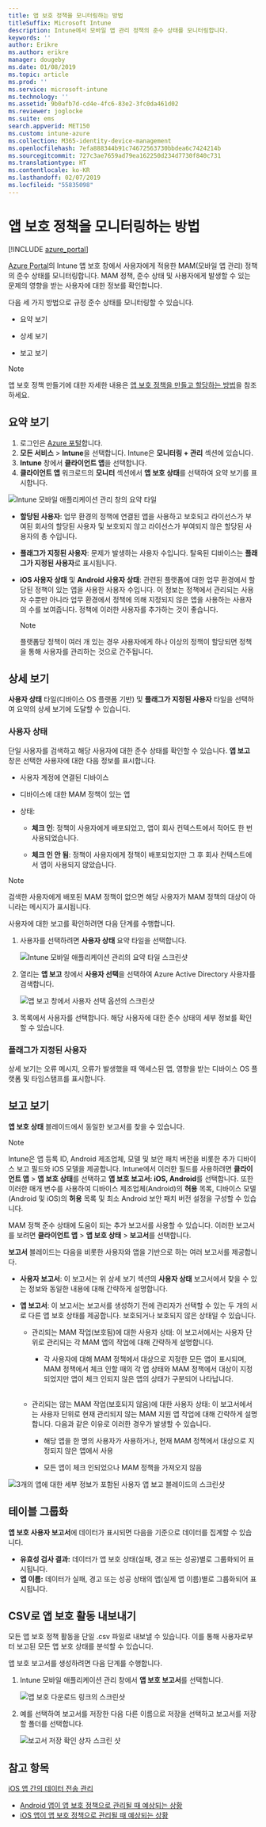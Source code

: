 ```yaml
---
title: 앱 보호 정책을 모니터링하는 방법
titleSuffix: Microsoft Intune
description: Intune에서 모바일 앱 관리 정책의 준수 상태를 모니터링합니다.
keywords: ''
author: Erikre
ms.author: erikre
manager: dougeby
ms.date: 01/08/2019
ms.topic: article
ms.prod: ''
ms.service: microsoft-intune
ms.technology: ''
ms.assetid: 9b0afb7d-cd4e-4fc6-83e2-3fc0da461d02
ms.reviewer: joglocke
ms.suite: ems
search.appverid: MET150
ms.custom: intune-azure
ms.collection: M365-identity-device-management
ms.openlocfilehash: 7efa888344b91c74672563730bbdea6c7424214b
ms.sourcegitcommit: 727c3ae7659ad79ea162250d234d7730f840c731
ms.translationtype: HT
ms.contentlocale: ko-KR
ms.lasthandoff: 02/07/2019
ms.locfileid: "55835098"
---
```

# <a name="how-to-monitor-app-protection-policies"></a>앱 보호 정책을 모니터링하는 방법
[!INCLUDE [azure_portal](./includes/azure_portal.md)]

[Azure Portal](https://portal.azure.com)의 Intune 앱 보호 창에서 사용자에게 적용한 MAM(모바일 앱 관리) 정책의 준수 상태를 모니터링합니다. MAM 정책, 준수 상태 및 사용자에게 발생할 수 있는 문제의 영향을 받는 사용자에 대한 정보를 확인합니다.

다음 세 가지 방법으로 규정 준수 상태를 모니터링할 수 있습니다.

-   요약 보기

-   상세 보기

-   보고 보기

> [!NOTE]
> 앱 보호 정책 만들기에 대한 자세한 내용은 [앱 보호 정책을 만들고 할당하는 방법](app-protection-policies.md)을 참조하세요.

## <a name="summary-view"></a>요약 보기

1. 로그인은 [Azure 포털](https://portal.azure.com)합니다.
2. **모든 서비스** > **Intune**을 선택합니다. Intune은 **모니터링 + 관리** 섹션에 있습니다.
3. **Intune** 창에서 **클라이언트 앱**을 선택합니다.
4. **클라이언트 앱** 워크로드의 **모니터** 섹션에서 **앱 보호 상태**를 선택하여 요약 보기를 표시합니다.

![Intune 모바일 애플리케이션 관리 창의 요약 타일](./media/app-protection-user-status-summary.png)

-   **할당된 사용자**: 업무 환경의 정책에 연결된 앱을 사용하고 보호되고 라이선스가 부여된 회사의 할당된 사용자 및 보호되지 않고 라이선스가 부여되지 않은 할당된 사용자의 총 수입니다.
-   **플래그가 지정된 사용자**: 문제가 발생하는 사용자 수입니다. 탈옥된 디바이스는 **플래그가 지정된 사용자**로 표시됩니다.
-   **iOS 사용자 상태** 및 **Android 사용자 상태**: 관련된 플랫폼에 대한 업무 환경에서 할당된 정책이 있는 앱을 사용한 사용자 수입니다. 이 정보는 정책에서 관리되는 사용자 수뿐만 아니라 업무 환경에서 정책에 의해 지정되지 않은 앱을 사용하는 사용자의 수를 보여줍니다. 정책에 이러한 사용자를 추가하는 것이 좋습니다.

    > [!NOTE]
    > 플랫폼당 정책이 여러 개 있는 경우 사용자에게 하나 이상의 정책이 할당되면 정책을 통해 사용자를 관리하는 것으로 간주됩니다.

## <a name="detailed-view"></a>상세 보기
**사용자 상태** 타일(디바이스 OS 플랫폼 기반) 및 **플래그가 지정된 사용자** 타일을 선택하여 요약의 상세 보기에 도달할 수 있습니다.

### <a name="user-status"></a>사용자 상태
단일 사용자를 검색하고 해당 사용자에 대한 준수 상태를 확인할 수 있습니다. **앱 보고** 창은 선택한 사용자에 대한 다음 정보를 표시합니다.
- 사용자 계정에 연결된 디바이스

- 디바이스에 대한 MAM 정책이 있는 앱

- 상태:

  - **체크 인**: 정책이 사용자에게 배포되었고, 앱이 회사 컨텍스트에서 적어도 한 번 사용되었습니다.

  - **체크 인 안 됨**: 정책이 사용자에게 정책이 배포되었지만 그 후 회사 컨텍스트에서 앱이 사용되지 않았습니다.

>[!NOTE]
> 검색한 사용자에게 배포된 MAM 정책이 없으면 해당 사용자가 MAM 정책의 대상이 아니라는 메시지가 표시됩니다.

사용자에 대한 보고를 확인하려면 다음 단계를 수행합니다.

1.  사용자를 선택하려면 **사용자 상태** 요약 타일을 선택합니다.

    ![Intune 모바일 애플리케이션 관리의 요약 타일 스크린샷](./media/MAM-reporting-6.png)

2. 열리는 **앱 보고** 창에서 **사용자 선택**을 선택하여 Azure Active Directory 사용자를 검색합니다.

    ![앱 보고 창에서 사용자 선택 옵션의 스크린샷](./media/MAM-reporting-2.png)

3. 목록에서 사용자를 선택합니다. 해당 사용자에 대한 준수 상태의 세부 정보를 확인할 수 있습니다.

### <a name="flagged-users"></a>플래그가 지정된 사용자
상세 보기는 오류 메시지, 오류가 발생했을 때 액세스된 앱, 영향을 받는 디바이스 OS 플랫폼 및 타임스탬프를 표시합니다.

## <a name="reporting-view"></a>보고 보기

**앱 보호 상태** 블레이드에서 동일한 보고서를 찾을 수 있습니다.

> [!NOTE]
> Intune은 앱 등록 ID, Android 제조업체, 모델 및 보안 패치 버전을 비롯한 추가 디바이스 보고 필드와 iOS 모델을 제공합니다. Intune에서 이러한 필드를 사용하려면 **클라이언트 앱** > **앱 보호 상태**를 선택하고 **앱 보호 보고서: iOS, Android**를 선택합니다. 또한 이러한 매개 변수를 사용하여 디바이스 제조업체(Android)의 **허용** 목록, 디바이스 모델(Android 및 iOS)의 **허용** 목록 및 최소 Android 보안 패치 버전 설정을 구성할 수 있습니다. 

MAM 정책 준수 상태에 도움이 되는 추가 보고서를 사용할 수 있습니다. 이러한 보고서를 보려면 **클라이언트 앱** > **앱 보호 상태** > **보고서**를 선택합니다. 

**보고서** 블레이드는 다음을 비롯한 사용자와 앱을 기반으로 하는 여러 보고서를 제공합니다.


-   **사용자 보고서**: 이 보고서는 위 상세 보기 섹션의 **사용자 상태** 보고서에서 찾을 수 있는 정보와 동일한 내용에 대해 간략하게 설명합니다.

-   **앱 보고서**: 이 보고서는 보고서를 생성하기 전에 관리자가 선택할 수 있는 두 개의 서로 다른 앱 보호 상태를 제공합니다. 보호되거나 보호되지 않은 상태일 수 있습니다.

    -   관리되는 MAM 작업(보호됨)에 대한 사용자 상태: 이 보고서에서는 사용자 단위로 관리되는 각 MAM 앱의 작업에 대해 간략하게 설명합니다.

        -   각 사용자에 대해 MAM 정책에서 대상으로 지정한 모든 앱이 표시되며, MAM 정책에서 체크 인할 때의 각 앱 상태와 MAM 정책에서 대상이 지정되었지만 앱이 체크 인되지 않은 앱의 상태가 구분되어 나타납니다.
<br><br>
    -   관리되는 않는 MAM 작업(보호되지 않음)에 대한 사용자 상태: 이 보고서에서는 사용자 단위로 현재 관리되지 않는 MAM 지원 앱 작업에 대해 간략하게 설명합니다. 다음과 같은 이유로 이러한 경우가 발생할 수 있습니다.

        -   해당 앱을 한 명의 사용자가 사용하거나, 현재 MAM 정책에서 대상으로 지정되지 않은 앱에서 사용

        -   모든 앱이 체크 인되었으나 MAM 정책을 가져오지 않음

![3개의 앱에 대한 세부 정보가 포함된 사용자 앱 보고 블레이드의 스크린샷](./media/MAM-reporting-4.png)

## <a name="table-grouping"></a>테이블 그룹화

**앱 보호 사용자 보고서**에 데이터가 표시되면 다음을 기준으로 데이터를 집계할 수 있습니다.

- **유효성 검사 결과:** 데이터가 앱 보호 상태(실패, 경고 또는 성공)별로 그룹화되어 표시됩니다.
- **앱 이름:** 데이터가 실패, 경고 또는 성공 상태의 앱(실제 앱 이름)별로 그룹화되어 표시됩니다.

## <a name="export-app-protection-activities-to-csv"></a>CSV로 앱 보호 활동 내보내기

모든 앱 보호 정책 활동을 단일 .csv 파일로 내보낼 수 있습니다. 이를 통해 사용자로부터 보고된 모든 앱 보호 상태를 분석할 수 있습니다.

앱 보호 보고서를 생성하려면 다음 단계를 수행합니다.

1. Intune 모바일 애플리케이션 관리 창에서 **앱 보호 보고서**를 선택합니다.

    ![앱 보호 다운로드 링크의 스크린샷](./media/app-protection-report-csv-2.png)

2. 예를 선택하여 보고서를 저장한 다음 다른 이름으로 저장을 선택하고 보고서를 저장할 폴더를 선택합니다.

    ![보고서 저장 확인 상자 스크린 샷](./media/app-protection-report-csv-1.png)

## <a name="see-also"></a>참고 항목
[iOS 앱 간의 데이터 전송 관리](data-transfer-between-apps-manage-ios.md)

* [Android 앱이 앱 보호 정책으로 관리될 때 예상되는 상황](app-protection-enabled-apps-android.md)
* [iOS 앱이 앱 보호 정책으로 관리될 때 예상되는 상황](app-protection-enabled-apps-ios.md)

